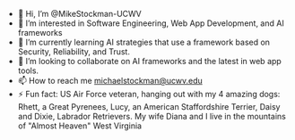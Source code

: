 - 👋 Hi, I’m @MikeStockman-UCWV
- 👀 I’m interested in Software Engineering, Web App Development, and AI frameworks
- 🌱 I’m currently learning AI strategies that use a framework based on Security, Reliability, and Trust.
- 💞️ I’m looking to collaborate on AI frameworks and the latest in web app tools.
- 📫 How to reach me michaelstockman@ucwv.edu
- ⚡ Fun fact: US Air Force veteran, hanging out with my 4 amazing dogs: Rhett, a Great Pyrenees, Lucy, an American Staffordshire Terrier, Daisy and Dixie, Labrador Retrievers. My wife Diana and I live in the mountains of "Almost Heaven" West Virginia

<!---
MikeStockman-UCWV/MikeStockman-UCWV is a ✨ special ✨ repository because its `README.md` (this file) appears on your GitHub profile.
You can click the Preview link to take a look at your changes.
--->
